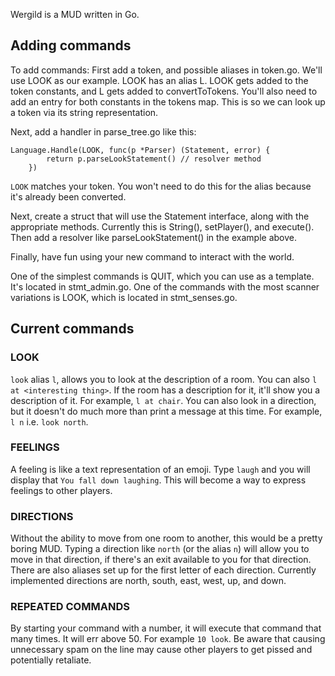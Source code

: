 Wergild is a MUD written in Go.

## Adding commands ##

To add commands: 
First add a token, and possible aliases in token.go. We'll use LOOK as our example. LOOK has an alias L. LOOK gets added to the token constants, and L gets added to convertToTokens. You'll also need to add an entry for both constants in the tokens map. This is so we can look up a token via its string representation.

Next, add a handler in parse_tree.go like this:  

```
Language.Handle(LOOK, func(p *Parser) (Statement, error) {
		return p.parseLookStatement() // resolver method
	})
```

`LOOK` matches your token. You won't need to do this for the alias because it's already been converted. 

Next, create a struct that will use the Statement interface, along with the appropriate methods. Currently this is String(), setPlayer(), and execute(). Then add a resolver like parseLookStatement() in the example above.

Finally, have fun using your new command to interact with the world.

One of the simplest commands is QUIT, which you can use as a template. It's located in stmt_admin.go. One of the commands with the most scanner variations is LOOK, which is located in stmt_senses.go. 

## Current commands ##

### LOOK ###

`look` alias `l`, allows you to look at the description of a room. You can also `l at <interesting thing>`. If the room has a description for it, it'll show you a description of it. For example, `l at chair`. You can also look in a direction, but it doesn't do much more than print a message at this time. For example, `l n` i.e. `look north`.

### FEELINGS ###

A feeling is like a text representation of an emoji. Type `laugh` and you will display that `You fall down laughing`. This will become a way to express feelings to other players. 

### DIRECTIONS ###

Without the ability to move from one room to another, this would be a pretty boring MUD. Typing a direction like `north` (or the alias `n`) will allow you to move in that direction, if there's an exit available to you for that direction. There are also aliases set up for the first letter of each direction. Currently implemented directions are north, south, east, west, up, and down. 

### REPEATED COMMANDS ###

By starting your command with a number, it will execute that command that many times. It will err above 50. For example `10 look`. Be aware that causing unnecessary spam on the line may cause other players to get pissed and potentially retaliate. 